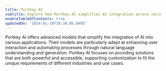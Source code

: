 ```yaml
---
title: Portkey AI
subtitle: Explore how Portkey AI simplifies AI integration across various applications
enableTableOfContents: true
updatedOn: '2024-01-10T18:34:05.849Z'
---
```


Portkey AI offers advanced models that simplify the integration of AI into various applications. Their models are particularly adept at enhancing user interaction and automating processes through natural language understanding and generation. Portkey AI focuses on providing solutions that are both powerful and accessible, supporting customization to fit the unique requirements of different industries and use cases.